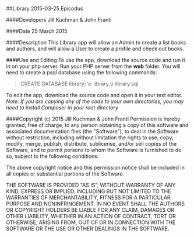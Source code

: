 ##Library
2015-03-25 Epicodus

####Developers
Jill Kuchman & John Franti

####Date
25 March 2015

####Description
This Library app will allow an Admin to create a list books and authors, and will allow a User to create a profile and check out books.


####Use and Editing
To use the app, download the source code and run it in on your php server.
Run your PHP server from the <strong>web</strong> folder.
You will need to create a psql database using the following commands:
>CREATE DATABASE library;
>\c library
>\i library.sql

To edit the app, download the source code and open it in your text editor. <br />
    *Note: If you are copying any of the code to your own directories, you may need to install Composer
    in your root directory*

####Copyright (c) 2015 Jill Kuchman & John Franti
Permission is hereby granted, free of charge, to any person obtaining a copy
of this software and associated documentation files (the "Software"), to deal
in the Software without restriction, including without limitation the rights
to use, copy, modify, merge, publish, distribute, sublicense, and/or sell
copies of the Software, and to permit persons to whom the Software is
furnished to do so, subject to the following conditions:

The above copyright notice and this permission notice shall be included in
all copies or substantial portions of the Software.

THE SOFTWARE IS PROVIDED "AS IS", WITHOUT WARRANTY OF ANY KIND, EXPRESS OR
IMPLIED, INCLUDING BUT NOT LIMITED TO THE WARRANTIES OF MERCHANTABILITY,
FITNESS FOR A PARTICULAR PURPOSE AND NONINFRINGEMENT. IN NO EVENT SHALL THE
AUTHORS OR COPYRIGHT HOLDERS BE LIABLE FOR ANY CLAIM, DAMAGES OR OTHER
LIABILITY, WHETHER IN AN ACTION OF CONTRACT, TORT OR OTHERWISE, ARISING FROM,
OUT OF OR IN CONNECTION WITH THE SOFTWARE OR THE USE OR OTHER DEALINGS IN
THE SOFTWARE.
